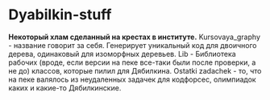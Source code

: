# Dyabilkin-stuff
<b>Некоторый хлам сделанный на крестах в институте.</b>
Kursovaya_graphy - название говорит за себя. Генерирует уникальный код для двоичного дерева, одинаковый для изоморфных деревьев.
Lib - Библиотека рабочих (вроде, если версии на пеке все-таки были после проверки, а не до) классов, которые пилил для Дябилкина.
Ostatki zadachek - то, что на пеке валялось из неудаленных задачек для кодфорсес, олимпиадок каких и какие-то Дябилкинские.
